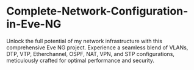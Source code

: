# Complete-Network-Configuration-in-Eve-NG
Unlock the full potential of my network infrastructure with this comprehensive Eve NG project. Experience a seamless blend of VLANs, DTP, VTP, Etherchannel, OSPF, NAT, VPN, and STP configurations, meticulously crafted for optimal performance and security.
